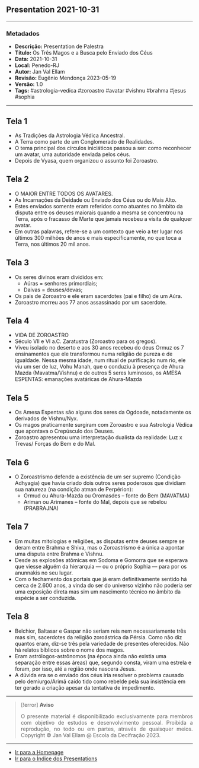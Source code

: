 ## Presentation 2021-10-31

---
### Metadados

- **Descrição:** Presentation de Palestra
- **Título:** Os Três Magos e a Busca pelo Enviado dos Céus
- **Data:** 2021-10-31
- **Local:** Penedo-RJ
- **Autor:** Jan Val Ellam
- **Revisão:** Eugênio Mendonça 2023-05-19
- **Versão:** 1.0
- **Tags:** #astrologia-vedica #zoroastro #avatar #vishnu #brahma #jesus #sophia

---
## Tela 1
- As Tradições da Astrologia Védica Ancestral. 
- A Terra como parte de um Conglomerado de Realidades. 
- O tema principal dos círculos iniciáticos passou a ser: como reconhecer um avatar, uma autoridade enviada pelos céus. 
- Depois de Vyasa, quem organizou o assunto foi Zoroastro.

## Tela 2
- O MAIOR ENTRE TODOS OS AVATARES.
- As Incarnações da Deidade ou Enviado dos Céus ou do Mais Alto.
- Estes enviados somente eram referidos como atuantes no âmbito da disputa entre os deuses maiorais quando a mesma se concentrou na Terra, após o fracasso de Marte que jamais recebeu a visita de qualquer avatar. 
- Em outras palavras, refere-se a um contexto que veio a ter lugar nos últimos 300 milhões de anos e mais especificamente, no que toca a Terra, nos últimos 20 mil anos. 

## Tela 3
- Os seres divinos eram divididos em:
	- Aúras = senhores primordiais;
	- Daivas = deuses/devas; 
- Os pais de Zoroastro e ele eram sacerdotes (pai e filho) de um Aúra. 
- Zoroastro morreu aos 77 anos assassinado por um sacerdote.

## Tela 4
- VIDA DE ZOROASTRO 
- Século VII e VI a.C. Zaratustra (Zoroastro para os gregos). 
- Viveu isolado no deserto e aos 30 anos recebeu do deus Ormuz os 7 ensinamentos que ele transformou numa religião de pureza e de igualdade. Nessa mesma idade, num ritual de purificação num rio, ele viu um ser de luz, Vohu Manah, que o conduziu à presença de Ahura Mazda (Mavatma/Vishnu) e de outros 5 seres luminosos, os AMESA ESPENTAS: emanações avatáricas de Ahura-Mazda

## Tela 5
- Os Amesa Espentas são alguns dos seres da Ogdoade, notadamente os derivados de Vishnu/Nyx. 
- Os magos praticamente surgiram com Zoroastro e sua Astrologia Védica que apontava o Crepúsculo dos Deuses. 
- Zoroastro apresentou uma interpretação dualista da realidade: Luz x Trevas/ Forças do Bem e do Mal.

## Tela 6
- O Zoroastrismo defende a existência de um ser supremo (Condição Adhyagia) que havia criado dois outros seres poderosos que dividiam sua natureza (na condição atman de Perpérion): 
	- Ormud ou Ahura-Mazda ou Oromasdes – fonte do Bem (MAVATMA)
	- Ariman ou Arimanes – fonte do Mal, depois que se rebelou (PRABRAJNA)

## Tela 7
- Em muitas mitologias e religiões, as disputas entre deuses sempre se deram entre Brahma e Shiva, mas o Zoroastrismo é a única a apontar uma disputa entre Brahma e Vishnu.
- Desde as explosões atômicas em Sodoma e Gomorra que se esperava que viesse alguém da hierarquia — ou o próprio Sophia — para por os anunnakis no seu lugar. 
- Com o fechamento dos portais que já eram definitivamente sentido há cerca de 2.600 anos, a vinda do ser do universo vizinho não poderia ser uma exposição direta mas sim um nascimento técnico no âmbito da espécie a ser conduzida. 

## Tela 8
- Belchior, Baltasar e Gaspar não seriam reis nem necessariamente três mas sim, sacerdotes da religião zoroástrica da Pérsia. Como não diz quantos eram, diz-se três pela variedade de presentes oferecidos. Não há relatos bíblicos sobre o nome dos magos.
- Eram astrólogos-astrônomos (na época ainda não existia uma separação entre essas áreas) que, segundo consta, viram uma estrela e foram, por isso, até a região onde nascera Jesus.  
- A dúvida era se o enviado dos céus iria resolver o problema causado pelo demiurgo/Arimã caído tido como rebelde pela sua insistência em ter gerado a criação apesar da tentativa de impedimento.

---
> [!error] **Aviso**
> <p align="justify">O presente material é disponibilizado exclusivamente para membros com objetivo de estudos e desenvolvimento pessoal. Proibida a reprodução, no todo ou em partes, através de quaisquer meios. Copyright © Jan Val Ellam @ Escola da Decifração 2023. </p>

---

- [Ir para a Homepage](Homepage.Canvas)
- [Ir para o Índice dos Presentations](ÍNDICE%20GERAL%20DOS%20PRESENTATIONS.canvas)